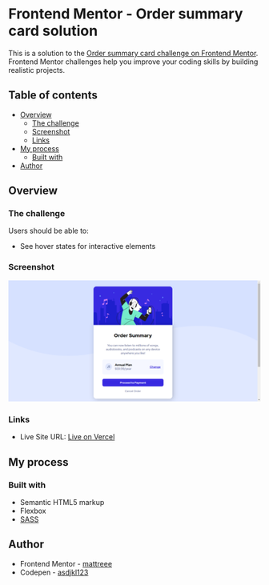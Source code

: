 # Frontend Mentor - Order summary card solution

This is a solution to the [Order summary card challenge on Frontend Mentor](https://www.frontendmentor.io/challenges/order-summary-component-QlPmajDUj). Frontend Mentor challenges help you improve your coding skills by building realistic projects. 

## Table of contents

- [Overview](#overview)
  - [The challenge](#the-challenge)
  - [Screenshot](#screenshot)
  - [Links](#links)
- [My process](#my-process)
  - [Built with](#built-with)
- [Author](#author)

## Overview

### The challenge

Users should be able to:

- See hover states for interactive elements

### Screenshot

![final](./result.png)

### Links

- Live Site URL: [Live on Vercel](https://order-summary-frontend-mentor-alpha.vercel.app/)

## My process

### Built with

- Semantic HTML5 markup
- Flexbox
- [SASS](https://sass-lang.com/)

## Author

- Frontend Mentor - [mattreee](https://www.frontendmentor.io/profile/mattreee)
- Codepen - [asdjkl123](https://codepen.io/asdjkl123)
